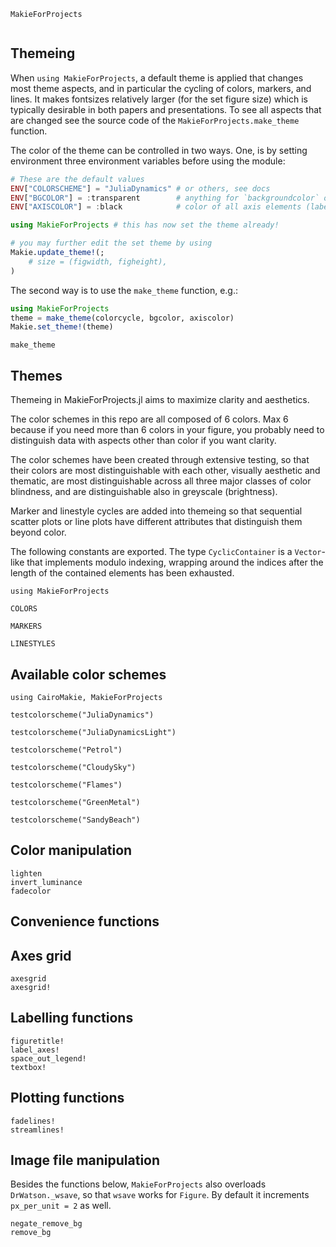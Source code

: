 ```@docs
MakieForProjects
```

```@index
```

## Themeing

When `using MakieForProjects`, a default theme is applied that changes
most theme aspects, and in particular the cycling of colors, markers, and lines.
It makes fontsizes relatively larger (for the set figure size) which is typically
desirable in both papers and presentations. To see all aspects that are changed
see the source code of the `MakieForProjects.make_theme` function.

The color of the theme can be controlled in two ways. One, is by setting environment
three environment variables before using the module:

```julia
# These are the default values
ENV["COLORSCHEME"] = "JuliaDynamics" # or others, see docs
ENV["BGCOLOR"] = :transparent        # anything for `backgroundcolor` of Makie
ENV["AXISCOLOR"] = :black            # color of all axis elements (labels, spines, ticks)

using MakieForProjects # this has now set the theme already!

# you may further edit the set theme by using
Makie.update_theme!(;
    # size = (figwidth, figheight),
)
```

The second way is to use the `make_theme` function, e.g.:
```julia
using MakieForProjects
theme = make_theme(colorcycle, bgcolor, axiscolor)
Makie.set_theme!(theme)
```

```@docs
make_theme
```

## Themes

Themeing in MakieForProjects.jl aims to maximize clarity and aesthetics.

The color schemes in this repo are all composed of 6 colors. Max 6 because if you need more than 6 colors in your figure, you probably need to distinguish data with aspects other than color if you want clarity.

The color schemes have been created through extensive testing, so that their colors are most distinguishable with each other,
visually aesthetic and thematic, are most distinguishable across all three major classes
of color blindness, and are distinguishable also in greyscale (brightness).

Marker and linestyle cycles are added into themeing so that sequential scatter plots
or line plots have different attributes that distinguish them beyond color.

The following constants are exported. The type `CyclicContainer` is a `Vector`-like that implements modulo indexing, wrapping around the indices after the length of the contained elements has been exhausted.

```@example MAIN
using MakieForProjects

COLORS
```

```@example MAIN
MARKERS
```

```@example MAIN
LINESTYLES
```

## Available color schemes

```@example MAIN
using CairoMakie, MakieForProjects

testcolorscheme("JuliaDynamics")
```

```@example MAIN
testcolorscheme("JuliaDynamicsLight")
```

```@example MAIN
testcolorscheme("Petrol")
```

```@example MAIN
testcolorscheme("CloudySky")
```

```@example MAIN
testcolorscheme("Flames")
```

```@example MAIN
testcolorscheme("GreenMetal")
```

```@example MAIN
testcolorscheme("SandyBeach")
```

## Color manipulation

```@docs
lighten
invert_luminance
fadecolor
```

## Convenience functions

## Axes grid

```@docs
axesgrid
axesgrid!
```

## Labelling functions

```@docs
figuretitle!
label_axes!
space_out_legend!
textbox!
```

## Plotting functions

```@docs
fadelines!
streamlines!
```

## Image file manipulation

Besides the functions below, `MakieForProjects` also overloads `DrWatson._wsave`,
so that `wsave` works for `Figure`. By default it increments `px_per_unit = 2` as well.

```@docs
negate_remove_bg
remove_bg
```
